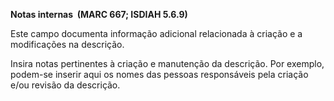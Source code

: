 **Notas internas&nbsp; (MARC 667; ISDIAH 5.6.9)**

Este campo documenta informação adicional relacionada à criação e a modificações na descrição.

Insira notas pertinentes à criação e manutenção da descrição. Por exemplo, podem-se inserir aqui os nomes das pessoas responsáveis pela criação e/ou revisão da descrição.